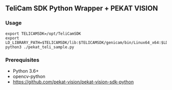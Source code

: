## TeliCam SDK Python Wrapper + PEKAT VISION

### Usage
```shell
export TELICAMSDK=/opt/TeliCamSDK
export LD_LIBRARY_PATH=$TELICAMSDK/lib:$TELICAMSDK/genicam/bin/Linux64_x64:$LD_LIBRARY_PATH
python3 ./pekat_teli_sample.py
```

### Prerequisites
- Python 3.6+
- opencv-python
- https://github.com/pekat-vision/pekat-vision-sdk-python
